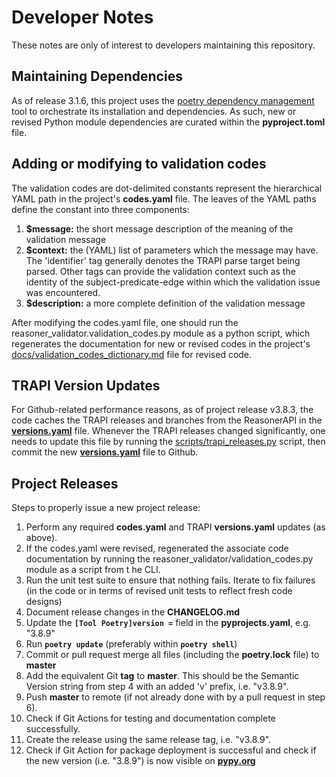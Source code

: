 # Developer Notes

These notes are only of interest to developers maintaining this repository.

## Maintaining Dependencies

As of release 3.1.6, this project uses the [poetry dependency management](https://python-poetry.org) tool to orchestrate its installation and dependencies. As such, new or revised Python module dependencies are curated within the **pyproject.toml** file.

## Adding or modifying to validation codes

The validation codes are dot-delimited constants represent the hierarchical YAML path in the project's **codes.yaml** file.  The leaves of the YAML paths define the constant into three components:

1. **$message:** the short message description of the meaning of the validation message
2. **$context:** the (YAML) list of parameters which the message may have. The 'identifier' tag generally denotes the TRAPI parse target being parsed. Other tags can provide the validation context such as the identity of the subject-predicate-edge within which the validation issue was encountered.
3. **$description:** a more complete definition of the validation message

After modifying the codes.yaml file, one should run the reasoner_validator.validation_codes.py module as a python script, which regenerates the documentation for new or revised codes in the project's [docs/validation_codes_dictionary.md](docs/validation_codes_dictionary.md) file for revised code.

## TRAPI Version Updates

For Github-related performance reasons, as of project release v3.8.3, the code caches the TRAPI releases and branches from the ReasonerAPI in the **[versions.yaml](reasoner_validator/versions.yaml)** file.  Whenever the TRAPI releases changed significantly, one needs to update this file by running the [scripts/trapi_releases.py](scripts/trapi_releases.py) script, then commit the new **[versions.yaml](reasoner_validator/versions.yaml)** file to Github.

## Project Releases

Steps to properly issue a new project release:

1. Perform any required **codes.yaml** and TRAPI **versions.yaml** updates (as above). 
2. If the codes.yaml were revised, regenerated the associate code documentation by running the reasoner_validator/validation_codes.py module as a script from t he CLI.
3. Run the unit test suite to ensure that nothing fails. Iterate to fix failures (in the code or in terms of revised unit tests to reflect fresh code designs)
4. Document release changes in the **CHANGELOG.md**
5. Update the **`[Tool Poetry]version =`** field in the **pyprojects.yaml**, e.g. "3.8.9"
6. Run **`poetry update`** (preferably within  **`poetry shell`**)
7. Commit or pull request merge all files (including the **poetry.lock** file) to **master**
8. Add the equivalent Git **tag** to **master**. This should be the Semantic Version string from step 4 with an added 'v' prefix, i.e. "v3.8.9".
9. Push **master** to remote (if not already done with by a pull request in step 6).
10.  Check if Git Actions for testing and documentation complete successfully.
11. Create the release using the same release tag, i.e. "v3.8.9".
12. Check if Git Action for package deployment is successful and check if the new version (i.e. "3.8.9") is now visible on **[pypy.org](https://pypi.org/search/?q=reasoner-validator)**
